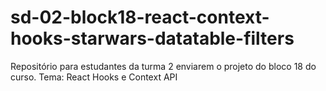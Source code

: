 # sd-02-block18-react-context-hooks-starwars-datatable-filters
Repositório para estudantes da turma 2 enviarem o projeto do bloco 18 do curso. Tema: React Hooks e Context API
